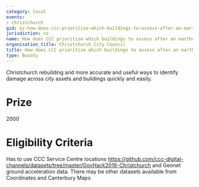 ```yaml
---
category: local
events:
- christchurch
gid: nz-how-does-ccc-prioritise-which-buildings-to-assess-after-an-earthquake-based-on-the-likelihood-of-damage-and-liquefaction-occurring?
jurisdiction: nz
name: How does CCC prioritise which buildings to assess after an earthquake based on the likelihood of damage and liquefaction occurring?
organisation_title: Christchurch City Council
title: How does CCC prioritise which buildings to assess after an earthquake based on the likelihood of damage and liquefaction occurring?
type: Bounty
---
```


Christchurch rebuilding and more accurate and useful ways to identify damage across city assets and buildings quickly and easily.

# Prize
2000

# Eligibility Criteria
Has to use CCC Service Centre locations https://github.com/ccc-digital-channels/datasets/tree/master/GovHack2016-Christchurch and Geonet ground acceleration data.  There may be other datasets available from Coordinates and Canterbury Maps